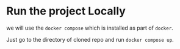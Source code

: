 # Run the project Locally

we will use the `docker compose` which is installed as part of `docker`.

Just go to the directory of cloned repo and run `docker compose up`.
